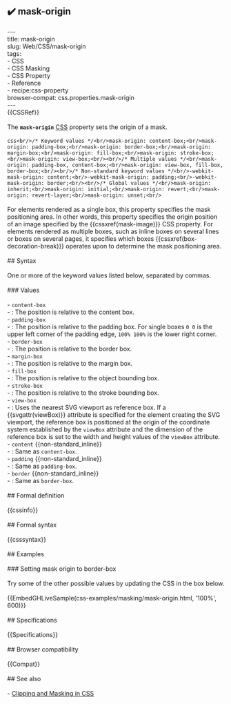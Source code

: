## ✔️ mask-origin 
 ---<br/>title: mask-origin<br/>slug: Web/CSS/mask-origin<br/>tags:<br/>  - CSS<br/>  - CSS Masking<br/>  - CSS Property<br/>  - Reference<br/>  - recipe:css-property<br/>browser-compat: css.properties.mask-origin<br/>---<br/>{{CSSRef}}<br/><br/>The **`mask-origin`** [CSS](/en-US/docs/Web/CSS) property sets the origin of a mask.<br/><br/>```css<br/>/* Keyword values */<br/>mask-origin: content-box;<br/>mask-origin: padding-box;<br/>mask-origin: border-box;<br/>mask-origin: margin-box;<br/>mask-origin: fill-box;<br/>mask-origin: stroke-box;<br/>mask-origin: view-box;<br/><br/>/* Multiple values */<br/>mask-origin: padding-box, content-box;<br/>mask-origin: view-box, fill-box, border-box;<br/><br/>/* Non-standard keyword values */<br/>-webkit-mask-origin: content;<br/>-webkit-mask-origin: padding;<br/>-webkit-mask-origin: border;<br/><br/>/* Global values */<br/>mask-origin: inherit;<br/>mask-origin: initial;<br/>mask-origin: revert;<br/>mask-origin: revert-layer;<br/>mask-origin: unset;<br/>```<br/><br/>For elements rendered as a single box, this property specifies the mask positioning area. In other words, this property specifies the origin position of an image specified by the {{cssxref(mask-image)}} CSS property. For elements rendered as multiple boxes, such as inline boxes on several lines or boxes on several pages, it specifies which boxes {{cssxref(box-decoration-break)}} operates upon to determine the mask positioning area.<br/><br/>## Syntax<br/><br/>One or more of the keyword values listed below, separated by commas.<br/><br/>### Values<br/><br/>- `content-box`<br/>  - : The position is relative to the content box.<br/>- `padding-box`<br/>  - : The position is relative to the padding box. For single boxes `0 0` is the upper left corner of the padding edge, `100% 100%` is the lower right corner.<br/>- `border-box`<br/>  - : The position is relative to the border box.<br/>- `margin-box`<br/>  - : The position is relative to the margin box.<br/>- `fill-box`<br/>  - : The position is relative to the object bounding box.<br/>- `stroke-box`<br/>  - : The position is relative to the stroke bounding box.<br/>- `view-box`<br/>  - : Uses the nearest SVG viewport as reference box. If a {{svgattr(viewBox)}} attribute is specified for the element creating the SVG viewport, the reference box is positioned at the origin of the coordinate system established by the `viewBox` attribute and the dimension of the reference box is set to the width and height values of the `viewBox` attribute.<br/>- `content` {{non-standard_inline}}<br/>  - : Same as `content-box`.<br/>- `padding` {{non-standard_inline}}<br/>  - : Same as `padding-box`.<br/>- `border` {{non-standard_inline}}<br/>  - : Same as `border-box`.<br/><br/>## Formal definition<br/><br/>{{cssinfo}}<br/><br/>## Formal syntax<br/><br/>{{csssyntax}}<br/><br/>## Examples<br/><br/>### Setting mask origin to border-box<br/><br/>Try some of the other possible values by updating the CSS in the box below.<br/><br/>{{EmbedGHLiveSample(css-examples/masking/mask-origin.html, '100%', 600)}}<br/><br/>## Specifications<br/><br/>{{Specifications}}<br/><br/>## Browser compatibility<br/><br/>{{Compat}}<br/><br/>## See also<br/><br/>- [Clipping and Masking in CSS](https://css-tricks.com/clipping-masking-css/)<br/>
